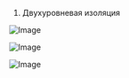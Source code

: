 1. Двухуровневая изоляция

![Image](https://user-images.githubusercontent.com/114604670/204994455-a065df0f-8295-473b-a942-8a2023607a2e.png)



![Image](https://user-images.githubusercontent.com/114604670/204994462-20888cd9-efb9-473a-9648-497ed5b92f6b.png)



![Image](https://user-images.githubusercontent.com/114604670/204994468-962b0821-15c2-40c1-b8b7-c078c68a3b78.png)

